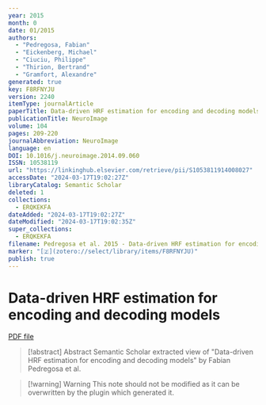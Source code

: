 ```yaml
---
year: 2015
month: 0
date: 01/2015
authors:
  - "Pedregosa, Fabian"
  - "Eickenberg, Michael"
  - "Ciuciu, Philippe"
  - "Thirion, Bertrand"
  - "Gramfort, Alexandre"
generated: true
key: F8RFNYJU
version: 2240
itemType: journalArticle
paperTitle: Data-driven HRF estimation for encoding and decoding models
publicationTitle: NeuroImage
volume: 104
pages: 209-220
journalAbbreviation: NeuroImage
language: en
DOI: 10.1016/j.neuroimage.2014.09.060
ISSN: 10538119
url: "https://linkinghub.elsevier.com/retrieve/pii/S1053811914008027"
accessDate: "2024-03-17T19:02:27Z"
libraryCatalog: Semantic Scholar
deleted: 1
collections:
  - ERQKEKFA
dateAdded: "2024-03-17T19:02:27Z"
dateModified: "2024-03-17T19:02:35Z"
super_collections:
  - ERQKEKFA
filename: Pedregosa et al. 2015 - Data-driven HRF estimation for encoding and decoding models.pdf
marker: "[🇿](zotero://select/library/items/F8RFNYJU)"
publish: true
---
```

# Data-driven HRF estimation for encoding and decoding models

[PDF file](/Papers/PDFs/Pedregosa%20et%20al.%202015%20-%20Data-driven%20HRF%20estimation%20for%20encoding%20and%20decoding%20models.pdf)

> [!abstract] Abstract
> Semantic Scholar extracted view of "Data-driven HRF estimation for encoding and decoding models" by Fabian Pedregosa et al.

>[!warning] Warning
> This note should not be modified as it can be overwritten by the plugin which generated it.

